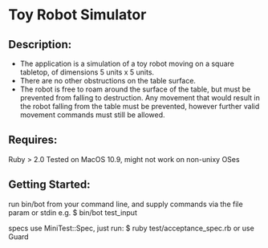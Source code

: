 Toy Robot Simulator
===================

Description:
------------
+ The application is a simulation of a toy robot moving on a square tabletop, of dimensions 5 units x 5 units.
+ There are no other obstructions on the table surface.
+ The robot is free to roam around the surface of the table, but must be prevented from falling to destruction.
  Any movement that would result in the robot falling from the table must be prevented,
  however further valid movement commands must still be allowed.

Requires:
---------
Ruby > 2.0
Tested on MacOS 10.9, might not work on non-unixy OSes

Getting Started:
----------------

run bin/bot from your command line, and supply commands via the file param or stdin
e.g.
  $ bin/bot test_input

specs use MiniTest::Spec, just run:
  $ ruby test/acceptance_spec.rb
or use Guard
